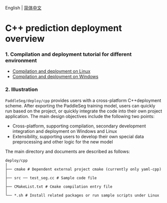 English | [简体中文](cpp_inference_cn.md)

# C++ prediction deployment overview

### 1. Compilation and deployment tutorial for different environment

* [Compilation and deployment on Linux](cpp_inference_linux.md)
* [Compilation and deployment on Windows](cpp_inference_windows.md)

### 2. Illustration
`PaddleSeg/deploy/cpp` provides users with a cross-platform C++deployment scheme. After exporting the PaddleSeg training model, users can quickly run based on the project, or quickly integrate the code into their own project application.
The main design objectives include the following two points:

* Cross-platform, supporting compilation, secondary development integration and deployment on Windows and Linux
* Extensibility, supporting users to develop their own special data preprocessing and other logic for the new model

The main directory and documents are described as follows:
```
deploy/cpp
|
├── cmake # Dependent external project cmake (currently only yaml-cpp)
│
├── src ── test_seg.cc # Sample code file
│
├── CMakeList.txt # Cmake compilation entry file
│
└── *.sh # Install related packages or run sample scripts under Linux
```
